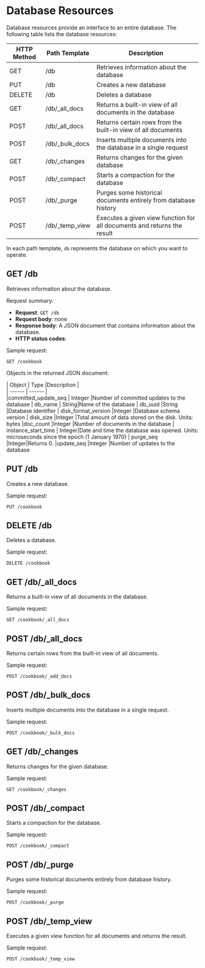 # Database Resources

Database resources provide an interface to an entire database. 
The following table lists the database resources:

|HTTP Method | Path Template | Description  |
| ------	| ------	| ------	|  
| GET    | /db                     | Retrieves information about the database 
| PUT    | /db                     | Creates a new database
| DELETE | /db                     | Deletes a database 
| GET    | /db/_all_docs           | Returns a built-in view of all documents in the database  
| POST   | /db/_all_docs           | Returns certain rows from the built-in view of all documents   
| POST   | /db/_bulk_docs          | Inserts multiple documents into the database in a single request
| GET    | /db/_changes            | Returns changes for the given database  
| POST   | /db/_compact            | Starts a compaction for the database  
| POST   | /db/_purge              | Purges some historical documents entirely from database history  
| POST   | /db/_temp_view          | Executes a given view function for all documents and returns the result    |

In each path template, `db` represents the database on which you want to operate.

## GET /db

Retrieves information about the database.

Request summary:

* **Request**: `GET /db`
* **Request body**: none
* **Response body**: A JSON document that contains information about the database.
* **HTTP status codes**:

Sample request:

```
GET /cookbook
```

Objects in the returned JSON document:

| Object | Type |Description |  
|  ------	| ------	|  
|committed_update_seq | Integer |Number of committed updates to the database 
| db_name | String|Name of the database
| db_uuid |String |Database identifier
| disk_format_version |Integer |Database schema version
| disk_size |Integer |Total amount of data stored on the disk. Units: bytes 
|doc_count |Integer |Number of documents in the database
| instance_start_time | Integer|Date and time the database was opened. Units:  microseconds since the epoch (1 January 1970)
| purge_seq |Integer|Returns 0.
|update_seq |Integer  |Number of updates to the database
   

## PUT /db

Creates a new database.

Sample request:

	PUT /cookbook

## DELETE /db

Deletes a database.

Sample request:

	DELETE /cookbook

## GET /db/_all_docs
Returns a built-in view of all documents in the database.

Sample request:

	GET /cookbook/_all_docs



## POST /db/_all_docs
Returns certain rows from the built-in view of all documents.

Sample request:

	POST /cookbook/_add_docs



## POST /db/_bulk_docs
Inserts multiple documents into the database in a single request.

Sample request:

	POST /cookbook/_bulk_docs



## GET  /db/_changes
Returns changes for the given database.

Sample request:

	GET /cookbook/_changes


## POST /db/_compact 
Starts a compaction for the database.

Sample request:

	POST /cookbook/_compact


## POST /db/_purge
Purges some historical documents entirely from database history.

Sample request:

	POST /cookbook/_purge


## POST /db/_temp_view
Executes a given view function for all documents and returns the result.

Sample request:

	POST /cookbook/_temp_view


